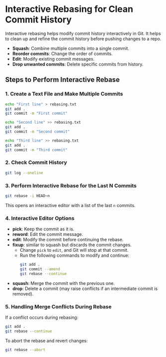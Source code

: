 # Interactive Rebasing for Clean Commit History

Interactive rebasing helps modify commit history interactively in Git. It helps to clean up and refine the commit history before pushing changes to a repo.

- **Squash**: Combine multiple commits into a single commit.
- **Reorder commits**: Change the order of commits.
- **Edit**: Modify existing commit messages.
- **Drop unwanted commits**: Delete specific commits from history.

## Steps to Perform Interactive Rebase

### 1. Create a Text File and Make Multiple Commits
```sh
echo "First line" > rebasing.txt
git add .
git commit -m "First commit"

echo "Second line" >> rebasing.txt
git add .
git commit -m "Second commit"

echo "Third line" >> rebasing.txt
git add .
git commit -m "Third commit"
```

### 2. Check Commit History
```sh
git log --oneline
```

### 3. Perform Interactive Rebase for the Last N Commits
```sh
git rebase -i HEAD~n
```
This opens an interactive editor with a list of the last `n` commits.

### 4. Interactive Editor Options
- **pick**: Keep the commit as it is.
- **reword**: Edit the commit message.
- **edit**: Modify the commit before continuing the rebase.
- **fixup**: similar to squash but discards the commit changes.
  - Change `pick` to `edit`, and Git will stop at that commit.
  - Run the following commands to modify and continue:
    ```sh
    git add .
    git commit --amend
    git rebase --continue
    ```
- **squash**: Merge the commit with the previous one.
- **drop**: Delete a commit (may raise conflicts if an intermediate commit is removed).

### 5. Handling Merge Conflicts During Rebase
If a conflict occurs during rebasing:
```sh
git add .
git rebase --continue
```
To abort the rebase and revert changes:
```sh
git rebase --abort
```


